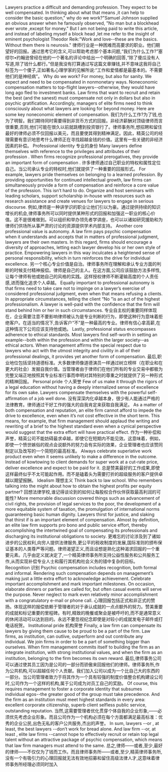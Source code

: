 Lawyers  practice a difficult and demanding  profession. They expect to be well compensated. In thinking about what that means ,it can help to consider the basic question," why do we work?"Samuel Johnson supplied an obvious answer when he famously observed, "No man but a blockhead ever wrote ,except for money." But I am not being paid to write this article, and instead of labeling myself a block head ,let me refer to the insight of eminent psychologist Theodor  Reik:"Work and love--these are the basics. Without them there is neurosis."
律师行业是一种困难而高要求的职业。他们期望好的回报。通过思考它的含义,可以帮助考虑那个基本问题,“我们为什么工作?”塞缪尔•约翰逊曾经在他的一个著名的评论中给出一个明确的回答,“除了傻瓜没有人写道,除了钱什么都行。”但是我没有打算通过写这篇文章赚钱,并不意味这我将自己标签为一个傻子,正如著名心理学家的见解所说:“工作和爱情都是最基本的。不需要他们的是神经病”。
Why do we work? For money, but also for sanity. We expect and need to be compensated in nonmonetary ways. Noneconomic compensation matters to top-flight lawyers--otherwise, they would have long ago fled to investment banks. Law firms that want to recruit and retain the best (and the sanest) must compensate not only in dollars but also in psychic gratification. Accordingly, managers of elite firms need to think consciously about what lawyers are looking for beyond money. Here are some key noneconomic element of compensation.
我们为什么工作?为了钱,也为了明智。我们期待同时需要得到非货币方式的回报。非经济薪酬对顶级律师而言很重要,否则,他们可能在很久以前就跳槽到投资银行了。律师事务所,想招聘和留住最好的律师必须不仅回报以美元，而且要使其得到精神满足。因此，精英公司的经理需要有意识地思考什么律师正在寻找超越金钱的价值。这里有一些关键的非经济因素的补偿。
Professional identity 专业的身份
Many lawyers define themselves with reference to the privileges and attributes of their profession . When firms recognize professional prerogatives, they provide an important form of compensation .
许多律师通过自己职业的特权和属性定位自己。当公司承认专业的特权时,他们就提供了一种重要的回报形式。
For example, lawyers pride themselves on belonging to a learned profession. By providing opportunities for continued intellectual growth, law firms can simultaneously provide a form of compensation and reinforce a core value of the profession. This isn’t hard to do. Organize and host seminars with leading scholars, support scholarship in-house with resources such as research assistance and create venues for lawyers to engage in serious discourse.
例如,律师是一种讲学识的职业让他们引以为豪。通过提供持续的知识增长的机会,律师事务所可以同时提供某种形式的回报和加强这一职业的核心价值。这不是很难做到。可以组织和举办领先者学讲座，也可以以诸如研究援助和为律师们供场所从事严肃的讨论的资源提供学术内部支持。
Another core professional value is autonomy. A law firm pays psychic compensation when it understands and accepts that in matters of professional judgment, lawyers are their own masters. In this regard, firms should encourage a diversity of approaches, letting each lawyer develop his or her own style of practice. Empowering lawyers in this way inculcates a heightened sense of personal responsibility, which in turn reinforces the drive for individual excellence.
另一个核心专业价值是自治。律师事务所在理解和承认专业方面的判断的时候支付精神报偿。律师是自己的主人。在这方面,公司应该鼓励方法多样性,让每个律师有他或她自己的风格的实践。这样授权律师不断灌输高度的个人责任感,进而强化追求个人卓越。
Equally important to professional autonomy is that firms need to take care not to impinge on a lawyer’s exercise of considered professional judgment, even when that means refusing a clients. In appropriate circumstances, telling the client “No ”is an act of the highest professionalism. A lawyer is well-paid with
the confidence that the firm will stand behind him or her in such circumstances.
专业自主权的重要同样体现在，企业需要注意不要影响律师被认为是专业判断的行为，即使这种行为意味着拒绝客户。在适当的情况下,告诉客户“不”是一种最高的专业。律师有信心拿高薪,在这种情况下公司应该支持他或她。
Lastly, professional status encompasses adherence to ethical standards. Most lawyers find self-worth in setting an example--both within the profession and within the larger society--as ethical actors. When management affirms the special respect due to lawyers who act with the utmost integrity and civility in all of their professional dealings, it provides yet another form of compensation.
最后,职业地位包括坚持道德标准。大多数律师像道德演员一样通过树立榜样（在职业和在更大的社会）发掘自我价值。当管理者由于律师们在他们所有的专业交易中都极为完整又端正地按照其专业标准行事而申明对其特别的尊重之时就提供了另一种形式的精神回报。
Personal pride 个人荣誉
Few of us make it through the rigors of a legal education without having a deeply internalized sense of excellence for its own sake. Lawyers compensate themselves with the powerful self-affirmation of a job well done.
没有深深内化卓越本身，很少有人能通过严格的法律教育。律师通过干好工作的强大的自我肯定来获取自我满足。
As a matter of both compensation and reputation, an elite firm cannot afford to impede the drive to excellence, even when it’s not cost effective in the short term. This means, for example, that firm management should applaud the writing and rewriting of a brief to the highest standard even when a cynical perspective would suggest that the extra effort will have practical effect.
作为一种补偿和声誉，精英公司不能妨碍最求卓越，即使它在短期内不能见效。这意味着，例如，即使一个愤世嫉俗的观点会说额外的努力会有实际的效果，企业管理者也应该赞同制定以及改写的一个简短的最高标准。
Always celebrate superlative work product even when it seems unlikely to make a difference in the outcome. Instead of kowtowing to client demands for super work at a cut-rate price, deliver excellence and expect to be paid for it.
总是赞美最好的工作成果,即使这样最终似乎不太可能起作用。而不是磕着头为需要打折的超级服务的客户提供卓越以期望报酬。
Idealism 理想主义
Think back to law school. Who remembers talking into the might about how to obtain the highest profits per equity partner?
回想法律学校,谁记得谈论到的如何让每股权合作伙伴获取最高利润的可能性?
More memorable discussion covered things such as advancement of civil rights, the provision of legal services to the poor, the development of a more equitable system of taxation, the promulgation of international norms guaranteeing basic human dignity. Lawyers thirst for justice, and slaking that thirst if is an important element of compensation. Almost by definition, an elite law firm supports pro bono and public service effort, thereby accomplishing the intertwined goal of compensating its professionals and discharging its institutional obligations to society.
更难忘的讨论涉及到了诸如进步的公民权利,向穷人提供法律服务,更公平的税收制度的发展,国际准则的颁布保证基本的人类尊严等问题。律师渴望正义,而且设想是熟化这种渴求回报的一个重要元素。几乎由定义就决定了,一个精英律师事务所支持公益性服务和公共服务工作,从而实现补偿专业人士和履行其机构社会义务的错中复杂的目标。
Recognition 识别
Psychic compensation includes recognition, both formal and informal. Rendering such compensation depends on management’s making just a little extra effort to acknowledge achievement. Celebrate important accomplishment and mark important milestones. On occasion, elaborate dinners or parties are called for, but often casual events will serve the purpose. Never neglect to mark even relatively minor accomplishment with a congratulatory e-mail or phone call.
心理回报包括正式和非正式的赞扬。体现这样的报偿依赖于管理者的对于承认成就的一点点额外的努力。赞美重要的成就和标记重要的里程碑。有时,精致的晚餐或聚会是被呼吁的,而不是通常意义的休闲活动可以达到目的。永远不要忽视纪念即使是对较小的成就发电子邮件或打电话祝贺。
Institutional pride 机构荣誉
Finally, a law firm can compensate its lawyers by giving them cause to be proud to be a part of the firm. Law firms, as institution, can outlive, outperform and out contribute any individual. We join firms in order to be a part of something bigger than ourselves. When firm management commits itself to building the firm as an integrate institution, with strong institutional values, and when the firm as an institution, belonging to the firm becomes its own reward.
最后,律师事务公司可以通过使其员工因为是公司的一部分而骄傲来回报他们的律师。律师事务所,作为公共机构,可以超越任何个人贡献。我们加入公司以成为一个比自己大的东西的一部分。当公司管理者致力于将其作为一个具有较强的制度价值整合机构建设公司时,公司作为一个这样的机构,属于公司成为对员工自己的奖励。
Of course, this requires management to foster a corporate identity that subsumes individual egos--the greater good of the group must take precedence. And the firm as an institution must meet highest standards in every area: excellent corporate citizenship, superb client selfless public service, outstanding reputation.
当然,这需要管理者优化贯穿个体自我的企业形象,——必须优先考虑企业形象。而且公司作为一个机构必须在每个方面都满足最高标准：优秀的企业公民,出色无私的客户公共服务,杰出的声誉。
In sum, lawyers --or , at least, the best lawyers --don’t work for bread alone. And law firm --or, at least , elite law firms --cannot hope to effectively recruit or retain top legal talent without an attractive package of psychic compensation, which means that law firm managers must attend to the same.
总之,律师——或者,至少,最好的律师——不仅仅为了钱而工作。而且律师事务所——或者,至少,精英律师事务所,没有一个有吸引力的心理回报就无法有效地招募和留住高级法律人才,这意味着律师事务所经理必须同时加入